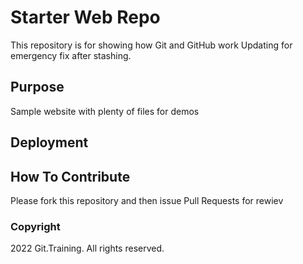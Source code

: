 # Starter Web Repo

This repository is for showing how Git and GitHub work
Updating for emergency fix after stashing.

## Purpose

Sample website with plenty of files for demos

## Deployment

## How To Contribute

Please fork this repository and then issue Pull Requests for rewiev

### Copyright

2022 Git.Training. All rights reserved.